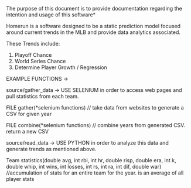 The purpose of this document is to provide documentation regarding the intention and usage of this software*

Homerun is a software designed to be a static prediction model focused around current trends in the MLB and provide data analytics associated.

These Trends include:
1. Playoff Chance
2. World Series Chance
3. Determine Player Growth / Regression


EXAMPLE FUNCTIONS   ->

source/gather_data  -> USE SELENIUM in order to access web pages and pull statistics from each team.

FILE gather(*selenium functions)    // take data from websites to generate a CSV for given year

FILE combine(*selenium functions)   // combine years from generated CSV. return a new CSV


source/read_data    -> USE PYTHON in order to analyze this data and generate trends as mentioned above.

Team statistics(double avg, int rbi, int hr, double risp, double era, int k, double whip, int wins, int losses, int rs, int ra, int dif, double war) //accumulation of stats for an entire team for the year. is an average of all player stats


